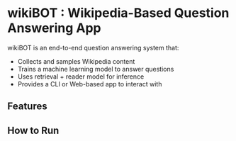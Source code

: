 # wikiBOT : Wikipedia-Based Question Answering App

wikiBOT is an end-to-end question answering system that:
- Collects and samples Wikipedia content
- Trains a machine learning model to answer questions
- Uses retrieval + reader model for inference
- Provides a CLI or Web-based app to interact with

## Features

## How to Run